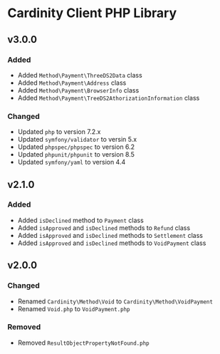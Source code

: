 # Cardinity Client PHP Library

## v3.0.0

### Added
- Added `Method\Payment\ThreeDS2Data` class
- Added `Method\Payment\Address` class
- Added `Method\Payment\BrowserInfo` class
- Added `Method\Payment\TreeDS2AthorizationInformation` class

### Changed
- Updated `php` to version 7.2.x
- Updated `symfony/validator` to versin 5.x
- Updated `phpspec/phpspec` to version 6.2
- Updated `phpunit/phpunit` to version 8.5
- Updated `symfony/yaml` to version 4.4

## v2.1.0

### Added
- Added `isDeclined` method to `Payment` class
- Added `isApproved` and `isDeclined` methods to `Refund` class
- Added `isApproved` and `isDeclined` methods to `Settlement` class
- Added `isApproved` and `isDeclined` methods to `VoidPayment` class

## v2.0.0

### Changed
- Renamed `Cardinity\Method\Void` to `Cardinity\Method\VoidPayment`
- Renamed `Void.php` to `VoidPayment.php`

### Removed
- Removed `ResultObjectPropertyNotFound.php`
